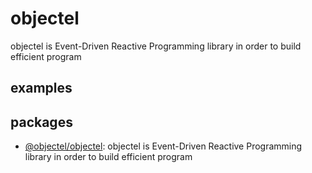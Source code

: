 # objectel

objectel is Event-Driven Reactive Programming library in order to build efficient program

## examples

## packages

* [@objectel/objectel](https://github.com/objectel/objectel/tree/master/packages/objectel): objectel is Event-Driven Reactive Programming library in order to build efficient program
